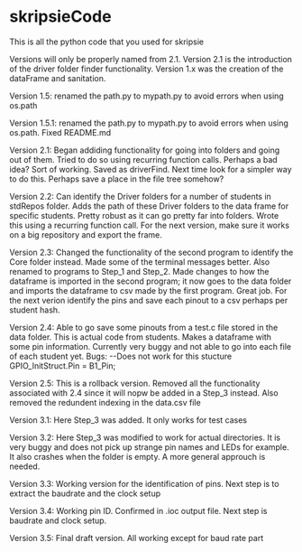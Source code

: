 # skripsieCode
This is all the python code that you used for skripsie 

Versions will only be properly named from 2.1. Version 2.1 is the introduction of the driver folder finder functionality.
Version 1.x was the creation of the dataFrame and sanitation.

Version 1.5: renamed the path.py to mypath.py to avoid errors when using os.path 

Version 1.5.1: renamed the path.py to mypath.py to avoid errors when using os.path. Fixed README.md

Version 2.1: Began addiding functionality for going into folders and going out of them. Tried to do so using recurring function calls. Perhaps a bad idea? Sort of working. Saved as driverFind. Next time look for a simpler way to do this. Perhaps save a place in the file tree somehow?

Version 2.2: Can identify the Driver folders for a number of students in stdRepos folder. Adds the path of these Driver folders to the data frame for specific students. Pretty robust as it can go pretty far into folders. Wrote this using a recurring function call. For the next version, make sure it works on a big repository and export the frame.

Version 2.3: Changed the functionality of the second program to identify the Core folder instead. Made some of the terminal messages better. Also renamed to programs to Step_1 and Step_2. Made changes to how the dataframe is imported in the second program; it now goes to the data folder and imports the dataframe to csv made by the first program. Great job. For the next verion identify the pins and save each pinout to a csv perhaps per student hash.

Version 2.4: Able to go save some pinouts from a test.c file stored in the data folder. This is actual code from students. Makes a dataframe with some pin information. Currently very buggy and not able to go into each file of each student yet.
Bugs: --Does not work for this stucture 
GPIO_InitStruct.Pin = B1_Pin;

Version 2.5: This is a rollback version. Removed all the functionality associated with 2.4 since it will nopw be added in a Step_3 instead. Also removed the redundent indexing in the data.csv file

Version 3.1: Here Step_3 was added. It only works for test cases 

Version 3.2: Here Step_3 was modified to work for actual directories. It is very buggy and does not pick up strange pin names and LEDs for example. It also crashes when the folder is empty. A more general approuch is needed. 

Version 3.3: Working version for the identification of pins. Next step is to extract the baudrate and the clock setup 

Version 3.4: Working pin ID. Confirmed in .ioc output file. Next step is baudrate and clock setup.

Version 3.5: Final draft version. All working except for baud rate part